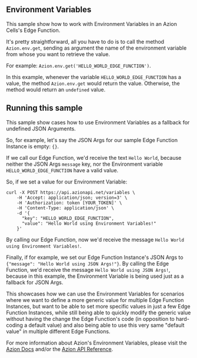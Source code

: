 Environment Variables
---

This sample show how to work with Environment Variables in an Azion Cells's Edge Function.

It's pretty straightforward, all you have to do is to call the method `Azion.env.get`, sending as argument the name of the environment variable from whose you want to retrieve the value.

For example: `Azion.env.get('HELLO_WORLD_EDGE_FUNCTION')`.

In this example, whenever the variable `HELLO_WORLD_EDGE_FUNCTION` has a value, the method `Azion.env.get` would return the value. Otherwise, the method would return an `undefined` value.



Running this sample
---

This sample show cases how to use Environment Variables as a fallback for undefined JSON Arguments.

So, for example, let's say the JSON Args for our sample Edge Function Instance is empty: `{}`.

If we call our Edge Function, we'd receive the text `Hello World`, because neither the JSON Args `message` key, nor the Environment variable `HELLO_WORLD_EDGE_FUNCTION` have a valid value.

So, if we set a value for our Environment Variable:

```
curl -X POST https://api.azionapi.net/variables \
    -H 'Accept: application/json; version=3' \
    -H 'Authorization: token [YOUR_TOKEN]' \
    -H 'Content-Type: application/json' \
    -d '{
      "key": "HELLO_WORLD_EDGE_FUNCTION",
      "value": "Hello World using Environment Variables!"
    }'
```

By calling our Edge Function, now we'd receive the message `Hello World using Environment Variables!`.
    
Finally, if for example, we set our Edge Function Instance's JSON Args to  `{"message": "Hello World using JSON Args!"}`. By calling the Edge Function, we'd receive the message `Hello World using JSON Args!`, because in this example, the Environment Variable is being used just as a fallback for JSON Args.

This showcases how we can use the Environment Variables for scenarios where we want to define a more generic value for multiple Edge Function Instances, but want to be able to set more specific values in just a few Edge Function Instances, while still being able to quickly modify the generic value without having the change the Edge Function's code (in opposition to hard-coding a default value) and also being able to use this very same "default value" in multiple different Edge Functions.

For more information about Azion's Environment Variables, please visit the [Azion Docs](https://www.azion.com/en/documentation/products/edge-functions/environment-variables/) and/or the [Azion API Reference](https://api.azion.com/#a9f1a8aa-bacc-48f0-8d4b-903a412790c4).